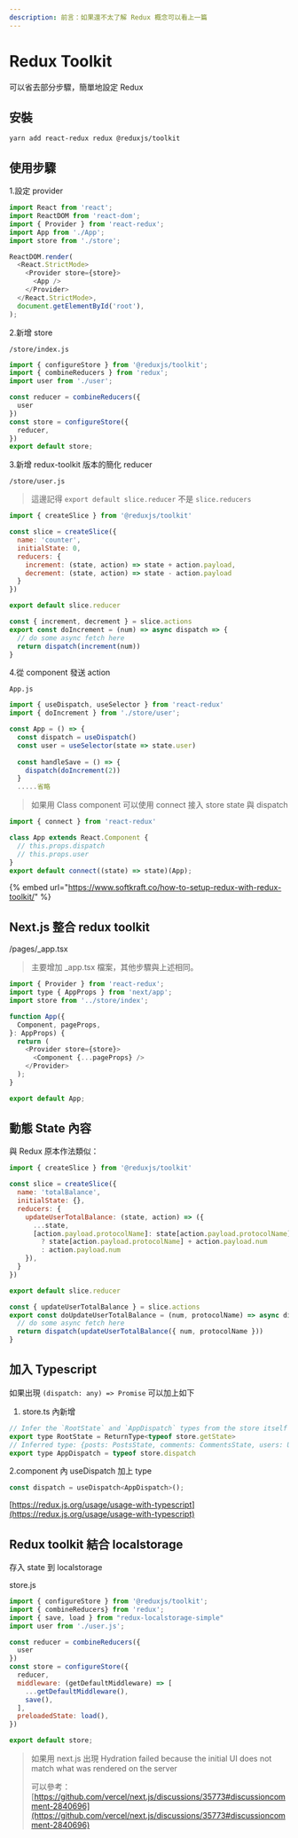 ```yaml
---
description: 前言：如果還不太了解 Redux 概念可以看上一篇
---
```


# Redux Toolkit

可以省去部分步驟，簡單地設定 Redux

## 安裝

```
yarn add react-redux redux @reduxjs/toolkit
```

## 使用步驟

1.設定 provider

```javascript
import React from 'react';
import ReactDOM from 'react-dom';
import { Provider } from 'react-redux';
import App from './App';
import store from './store';

ReactDOM.render(
  <React.StrictMode>
    <Provider store={store}>
      <App />
    </Provider>
  </React.StrictMode>,
  document.getElementById('root'),
);
```

2.新增 store

`/store/index.js`

```javascript
import { configureStore } from '@reduxjs/toolkit';
import { combineReducers } from 'redux';
import user from './user';

const reducer = combineReducers({
  user
})
const store = configureStore({
  reducer,
})
export default store;
```

3.新增 redux-toolkit 版本的簡化 reducer

`/store/user.js`

> 這邊記得 `export default slice.reducer` 不是 `slice.reducers`

```javascript
import { createSlice } from '@reduxjs/toolkit'

const slice = createSlice({
  name: 'counter',
  initialState: 0,
  reducers: {
    increment: (state, action) => state + action.payload,
    decrement: (state, action) => state - action.payload
  }
})

export default slice.reducer

const { increment, decrement } = slice.actions
export const doIncrement = (num) => async dispatch => {
  // do some async fetch here
  return dispatch(increment(num))
}
```

4.從 component 發送 action

`App.js`

```javascript
import { useDispatch, useSelector } from 'react-redux'
import { doIncrement } from './store/user';

const App = () => {
  const dispatch = useDispatch()
  const user = useSelector(state => state.user)
  
  const handleSave = () => {
    dispatch(doIncrement(2))
  }
  .....省略
```

> 如果用 Class component 可以使用 connect 接入 store state 與 dispatch

```javascript
import { connect } from 'react-redux'

class App extends React.Component {
  // this.props.dispatch
  // this.props.user
}
export default connect((state) => state)(App);
```

{% embed url="https://www.softkraft.co/how-to-setup-redux-with-redux-toolkit/" %}

## Next.js 整合 redux toolkit&#x20;

/pages/\_app.tsx

> 主要增加 \_app.tsx 檔案，其他步驟與上述相同。

```javascript
import { Provider } from 'react-redux';
import type { AppProps } from 'next/app';
import store from '../store/index';

function App({
  Component, pageProps,
}: AppProps) {
  return (
    <Provider store={store}>
      <Component {...pageProps} />
    </Provider>
  );
}

export default App;
```

## 動態 State 內容

與 Redux 原本作法類似：

```javascript
import { createSlice } from '@reduxjs/toolkit'

const slice = createSlice({
  name: 'totalBalance',
  initialState: {},
  reducers: {
    updateUserTotalBalance: (state, action) => ({
      ...state,
      [action.payload.protocolName]: state[action.payload.protocolName] 
        ? state[action.payload.protocolName] + action.payload.num 
        : action.payload.num
    }),
  }
})

export default slice.reducer

const { updateUserTotalBalance } = slice.actions
export const doUpdateUserTotalBalance = (num, protocolName) => async dispatch => {
  // do some async fetch here
  return dispatch(updateUserTotalBalance({ num, protocolName }))
}
```

## 加入 Typescript&#x20;

如果出現 `(dispatch: any) => Promise` 可以加上如下

1. store.ts 內新增

```javascript
// Infer the `RootState` and `AppDispatch` types from the store itself
export type RootState = ReturnType<typeof store.getState>
// Inferred type: {posts: PostsState, comments: CommentsState, users: UsersState}
export type AppDispatch = typeof store.dispatch
```

2.component 內 useDispatch 加上 type

```javascript
const dispatch = useDispatch<AppDispatch>();
```

[https://redux.js.org/usage/usage-with-typescript](https://redux.js.org/usage/usage-with-typescript)

## Redux toolkit 結合 localstorage

存入 state 到 localstorage

store.js

```javascript
import { configureStore } from '@reduxjs/toolkit';
import { combineReducers} from 'redux';
import { save, load } from "redux-localstorage-simple"
import user from './user.js';

const reducer = combineReducers({
  user
})
const store = configureStore({
  reducer,
  middleware: (getDefaultMiddleware) => [
    ...getDefaultMiddleware(),
    save(),
  ],
  preloadedState: load(),
})

export default store;
```

> 如果用 next.js 出現 Hydration failed because the initial UI does not match what was rendered on the server
>
> 可以參考：[https://github.com/vercel/next.js/discussions/35773#discussioncomment-2840696](https://github.com/vercel/next.js/discussions/35773#discussioncomment-2840696)
